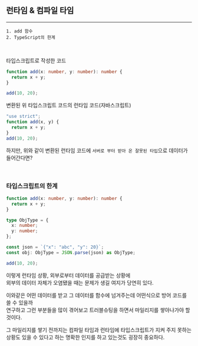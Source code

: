 ## 런타임 & 컴파일 타임

---

```
1. add 함수
2. TypeScript의 한계
```

<br />

타입스크립트로 작성한 코드

```ts
function add(x: number, y: number): number {
  return x + y;
}

add(10, 20);
```

변환된 위 타입스크립트 코드의 런타임 코드(자바스크립트)

```js
"use strict";
function add(x, y) {
  return x + y;
}
add(10, 20);
```

하지만, 위와 같이 변환된 런타임 코드에 `서버로 부터 받아 온 잘못된 타입`으로 데이터가 들어간다면?

<br />

### 타입스크립트의 한계

```ts
function add(x: number, y: number): number {
  return x + y;
}

type ObjType = {
  x: number;
  y: number;
};

const json = `{"x": "abc", "y": 20}`;
const obj: ObjType = JSON.parse(json) as ObjType;

add(10, 20);
```

이렇게 런타임 상황, 외부로부터 데이터를 공급받는 상황에<br />
외부의 데이터 자체가 오염됐을 때는 문제가 생길 여지가 당연히 있다.<br />

이와같은 어떤 데이터를 받고 그 데이터를 함수에 넘겨주는데 어떤식으로 방어 코드를 쓸 수 있을까<br />
연구하고 그런 부분들을 많이 겪어보고 트러블슈팅을 하면서 마일리지를 쌓아나가야 할 것이다.<br />

그 마일리지를 쌓기 전까지는 컴파일 타임과 런타임에 타입스크립트가 지켜 주지 못하는 상황도 있을 수 있다고 하는 명확한 인지를 하고 있는것도 굉장히 중요하다.<br />
